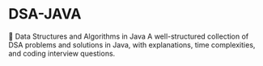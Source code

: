 # DSA-JAVA
📌 Data Structures and Algorithms in Java
A well-structured collection of DSA problems and solutions in Java, with explanations, time complexities, and coding interview questions.
